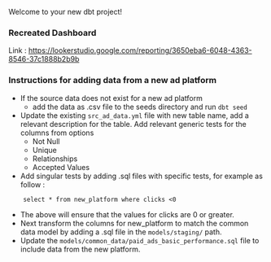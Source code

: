 Welcome to your new dbt project!

### Recreated Dashboard

Link : https://lookerstudio.google.com/reporting/3650eba6-6048-4363-8546-37c1888b2b9b

### Instructions for adding data from a new ad platform

-   If the source data does not exist for a new ad platform
    - add the data as .csv file to the seeds directory and run ```dbt seed```
-   Update the existing `src_ad_data.yml` file with new table name, add a relevant description for the table. Add relevant generic tests for the columns from options
    - Not Null
    - Unique
    - Relationships
    - Accepted Values
- Add singular tests by adding .sql files with specific tests, for example as follow :
```
    select * from new_platform where clicks <0 
```
- The above will ensure that the values for clicks are 0 or greater.
- Next transform the columns for new_platform to match the common data model by adding a .sql file in the `models/staging/` path.
- Update the `models/common_data/paid_ads_basic_performance.sql` file to include data from the new platform.